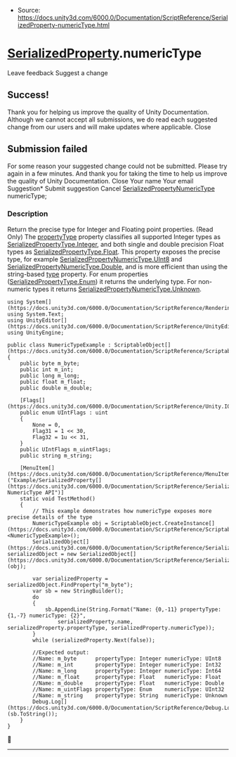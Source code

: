 * Source: https://docs.unity3d.com/6000.0/Documentation/ScriptReference/SerializedProperty-numericType.html

#  [SerializedProperty](https://docs.unity3d.com/6000.0/Documentation/ScriptReference/SerializedProperty.html).numericType
Leave feedback
Suggest a change
## Success!
Thank you for helping us improve the quality of Unity Documentation. Although we cannot accept all submissions, we do read each suggested change from our users and will make updates where applicable.
Close
## Submission failed
For some reason your suggested change could not be submitted. Please <a>try again</a> in a few minutes. And thank you for taking the time to help us improve the quality of Unity Documentation.
Close
Your name Your email Suggestion* Submit suggestion
Cancel
[SerializedPropertyNumericType](https://docs.unity3d.com/6000.0/Documentation/ScriptReference/SerializedPropertyNumericType.html) numericType; 
### Description
Return the precise type for Integer and Floating point properties. (Read Only)
The [propertyType](https://docs.unity3d.com/6000.0/Documentation/ScriptReference/SerializedProperty-propertyType.html) property classifies all supported Integer types as [SerializedPropertyType.Integer](https://docs.unity3d.com/6000.0/Documentation/ScriptReference/SerializedPropertyType.Integer.html), and both single and double precision Float types as [SerializedPropertyType.Float](https://docs.unity3d.com/6000.0/Documentation/ScriptReference/SerializedPropertyType.Float.html). This property exposes the precise type, for example [SerializedPropertyNumericType.UInt8](https://docs.unity3d.com/6000.0/Documentation/ScriptReference/SerializedPropertyNumericType.UInt8.html) and [SerializedPropertyNumericType.Double](https://docs.unity3d.com/6000.0/Documentation/ScriptReference/SerializedPropertyNumericType.Double.html), and is more efficient than using the string-based [type](https://docs.unity3d.com/6000.0/Documentation/ScriptReference/SerializedProperty-type.html) property. For enum properties ([SerializedPropertyType.Enum](https://docs.unity3d.com/6000.0/Documentation/ScriptReference/SerializedPropertyType.Enum.html)) it returns the underlying type. For non-numeric types it returns [SerializedPropertyNumericType.Unknown](https://docs.unity3d.com/6000.0/Documentation/ScriptReference/SerializedPropertyNumericType.Unknown.html). 
```
using System[](https://docs.unity3d.com/6000.0/Documentation/ScriptReference/Rendering.VirtualTexturing.System.html);
using System.Text;
using UnityEditor[](https://docs.unity3d.com/6000.0/Documentation/ScriptReference/UnityEditor.html);
using UnityEngine;  
  
public class NumericTypeExample : ScriptableObject[](https://docs.unity3d.com/6000.0/Documentation/ScriptReference/ScriptableObject.html)
{
    public byte m_byte;
    public int m_int;
    public long m_long;
    public float m_float;
    public double m_double;  
  
    [Flags[](https://docs.unity3d.com/6000.0/Documentation/ScriptReference/Unity.IO.LowLevel.Unsafe.AsyncReadManagerMetrics.Flags.html)]
    public enum UIntFlags : uint
    {
        None = 0,
        Flag31 = 1 << 30,
        Flag32 = 1u << 31,
    }
    public UIntFlags m_uintFlags;
    public string m_string;  
  
    [MenuItem[](https://docs.unity3d.com/6000.0/Documentation/ScriptReference/MenuItem.html)("Example/SerializedProperty[](https://docs.unity3d.com/6000.0/Documentation/ScriptReference/SerializedProperty.html) NumericType API")]
    static void TestMethod()
    {
        // This example demonstrates how numericType exposes more precise details of the type
        NumericTypeExample obj = ScriptableObject.CreateInstance[](https://docs.unity3d.com/6000.0/Documentation/ScriptReference/ScriptableObject.CreateInstance.html)<NumericTypeExample>();
        SerializedObject[](https://docs.unity3d.com/6000.0/Documentation/ScriptReference/SerializedObject.html) serializedObject = new SerializedObject[](https://docs.unity3d.com/6000.0/Documentation/ScriptReference/SerializedObject.html)(obj);  
  
        var serializedProperty = serializedObject.FindProperty("m_byte");
        var sb = new StringBuilder();
        do
        {
            sb.AppendLine(String.Format("Name: {0,-11} propertyType: {1,-7} numericType: {2}",
                serializedProperty.name, serializedProperty.propertyType, serializedProperty.numericType));
        }
        while (serializedProperty.Next(false));  
  
        //Expected output:
        //Name: m_byte      propertyType: Integer numericType: UInt8
        //Name: m_int       propertyType: Integer numericType: Int32
        //Name: m_long      propertyType: Integer numericType: Int64
        //Name: m_float     propertyType: Float   numericType: Float
        //Name: m_double    propertyType: Float   numericType: Double
        //Name: m_uintFlags propertyType: Enum    numericType: UInt32
        //Name: m_string    propertyType: String  numericType: Unknown
        Debug.Log[](https://docs.unity3d.com/6000.0/Documentation/ScriptReference/Debug.Log.html)(sb.ToString());
    }
}

```

* * *
